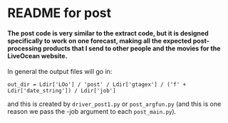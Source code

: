 # README for post

#### The post code is very similar to the extract code, but it is designed specifically to work on one forecast, making all the expected post-processing products that I send to other people and the movies for the LiveOcean website.

In general the output files will go in:
```
out_dir = Ldir['LOo'] / 'post' / Ldir['gtagex'] / ('f' + Ldir['date_string']) / Ldir['job']
```
and this is created by `driver_post1.py` or `post_argfun.py` (and this is one reason we pass the -job argument to each `post_main.py`).
